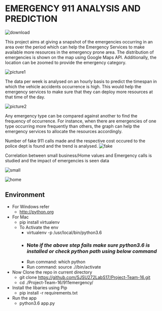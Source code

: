 # EMERGENCY 911 ANALYSIS AND PREDICTION

![download](https://user-images.githubusercontent.com/20146538/32038644-b8a0c978-b9df-11e7-9083-3c7453a1f9af.jpg)
 
This project aims at giving a snapshot of the emergencies occurring in an area over the period which can help the Emergency Services to make available more resources in the emergency prone area. The distribution of emergencies is shown on the map using Google Maps API. Additionally, the location can be zoomed to provide the emergency category.

![picture1](https://user-images.githubusercontent.com/20146538/30572067-724c5746-9ca0-11e7-9c1d-738fb4a0f35a.png)
 
The data per week is analysed on an hourly basis to predict the timespan in which the vehicle accidents occurrence is high. This would help the emergency services to make sure that they can deploy more resources at that time of the day.

![picture2](https://user-images.githubusercontent.com/20146538/30572077-81562082-9ca0-11e7-8eda-e7da53439493.png)

Any emergency type can be compared against another to find the frequency of occurrence. For instance, when there are emergencies of one type occurring more frequently than others, the graph can help the emergency services to allocate the resources accordingly.

Number of fake 911 calls made and the respective cost occured to the police dept is found and the trend is analysed.
![fake](https://user-images.githubusercontent.com/20146538/30572087-919646d4-9ca0-11e7-8f6f-e24cf5ab73a9.png)

Correlation between small business/Home values and Emergency calls is studied and the impact of emergencies is seen data 

![small](https://user-images.githubusercontent.com/20146538/30572085-908cdc62-9ca0-11e7-9f9a-fa7d3ba4687d.png)

![home](https://user-images.githubusercontent.com/20146538/30572089-9295198e-9ca0-11e7-9946-5b1afd7afc6a.png)

## Environment
 - For Windows refer
   - http://python.org
 - For Mac
   - pip install virtualenv
   - To Activate the env
     - virtualenv -p /usr/local/bin/python3.6 <project-name>
     - ### Note ***if the above step fails make sure python3.6 is installed or check python path using below command***
     - Run command: which python
     - Run command: source ./<project-name>/bin/activate
- Now Clone the repo in current directory
  - git clone https://github.com/SJSU272LabS17/Project-Team-16.git
  - cd ./Project-Team-16/911emergency/
- Install the libaries using Pip
  -  pip install -r requirements.txt
- Run the app
  - python3.6 app.py
